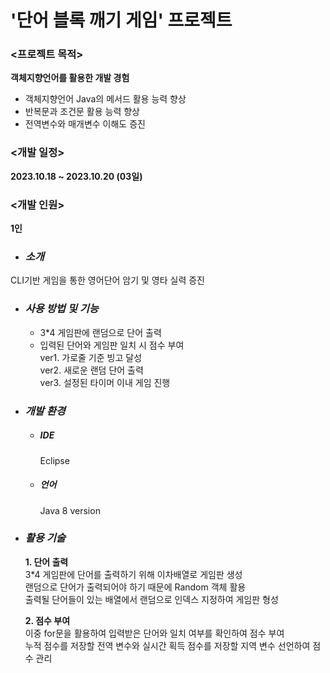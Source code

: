 # '단어 블록 깨기 게임' 프로젝트

### <프로젝트 목적>
**객체지향언어를 활용한 개발 경험**

- 객체지향언어 Java의 메서드 활용 능력 향상
- 반복문과 조건문 활용 능력 향상
- 전역변수와 매개변수 이해도 증진
 
### <개발 일정>
**2023.10.18 ~ 2023.10.20 (03일)**
### <개발 인원>
**1인**

- ### __*소개*__
  
CLI기반 게임을 통한 영어단어 암기 및 영타 실력 증진

- ### __*사용 방법 및 기능*__
  - 3*4 게임판에 랜덤으로 단어 출력
  - 입력된 단어와 게임판 일치 시 점수 부여<br>
ver1. 가로줄 기준 빙고 달성<br>
ver2. 새로운 랜덤 단어 출력<br>
ver3. 설정된 타이머 이내 게임 진행

- ### __*개발 환경*__
    - ##### IDE
      Eclipse
    - ##### 언어
      Java 8 version

- ### __*활용 기술*__
  **1. 단어 출력**<br>
  3*4 게임판에 단어를 출력하기 위해 이차배열로 게임판 생성<br>
  랜덤으로 단어가 출력되어야 하기 때문에 Random 객체 활용<br>
  출력될 단어들이 있는 배열에서 랜덤으로 인덱스 지정하여 게임판 형성
  
  **2. 점수 부여**<br>
  이중 for문을 활용하여 입력받은 단어와 일치 여부를 확인하여 점수 부여<br>
  누적 점수를 저장할 전역 변수와 실시간 획득 점수를 저장할 지역 변수 선언하여 점수 관리<br>
  
  

